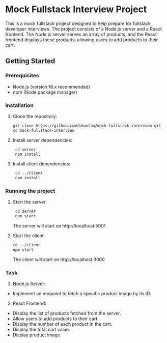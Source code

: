 # Mock Fullstack Interview Project

This is a mock fullstack project designed to help prepare for fullstack developer interviews. The project consists of a Node.js server and a React frontend. The Node.js server serves an array of products, and the React frontend displays these products, allowing users to add products to their cart.

## Getting Started

### Prerequisites

- Node.js (version 16.x recommended)
- npm (Node package manager)

### Installation

1. Clone the repository:
   ```bash
   git clone https://github.com/skontan/mock-fullstack-interview.git
   cd mock-fullstack-interview
   ```

2. Install server dependencies:
   ```bash
    cd server
    npm install
    ```

3. Install client dependencies:
   ```bash
    cd ../client
    npm install
    ```

### Running the project

1. Start the server:
   ```bash
    cd server
    npm start
    ```
    The server will start on http://localhost:5001

2. Start the client:
    ```bash
    cd ../client
    npm start
    ```
    The client will start on http://localhost:3000


### Task

1. Node.js Server: 
- Implement an endpoint to fetch a specific product image by its ID.

2. React Frontend:
- Display the list of products fetched from the server.
- Allow users to add products to their cart.
- Display the number of each product in the cart.
- Display the total cart value.
- Display product image